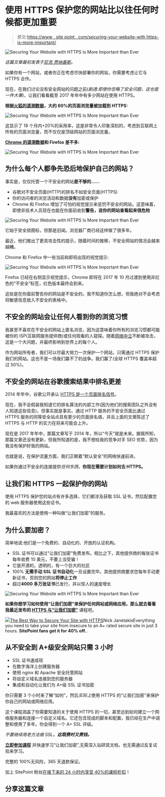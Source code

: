 # 使用 HTTPS 保护您的网站比以往任何时候都更加重要

> 原文:[https://www . site point . com/securing-your-website-with https-is-more-important/](https://www.sitepoint.com/securing-your-website-with-https-is-more-important-than-ever/)

![Securing Your Website with HTTPS Is More Important than Ever](../Images/e37aedbe669b2e2c6c16949505d36303.png)

*这篇文章最初发表于[尼克·贾纳基斯](https://nickjanetakis.com/blog/securing-your-website-with-https-is-more-important-than-ever)。*

如果你有一个网站，或者你正在考虑尽快部署你的网站，你需要考虑让它与 HTTPS 合作。

现在，在我们讨论没有安全网站的问题之前(*剧透:即使你忽略了安全问题，这也是一件大事*)，让我们看看截至 2017 年年中有多少网站在使用 HTTPS。

**根据[火狐的遥测数据](https://letsencrypt.org/stats/)，大约 60%的页面浏览量被加载到 HTTPS:**

![Securing Your Website with HTTPS Is More Important than Ever](../Images/2bc8f1586422b7a46a4f3b6d2dae3feb.png)

这显示了 18 个月内+20%的采用率，这是非常令人印象深刻的，考虑到互联网上所有的页面浏览量，而不仅仅是顶级网站的页面浏览量。

**[Chrome 的遥测数据](https://transparencyreport.google.com/https/overview)和 Firefox 差不多:**

![Securing Your Website with HTTPS Is More Important than Ever](../Images/d93701c8d47a134eac366e358495169f.png)

## 为什么每个人都争先恐后地保护自己的网站？

事实是，仅仅托管一个不安全的网站**是不够的……**

*   谷歌对不安全页面(HTTP)的排名不如安全页面(HTTPS)
*   你的访问者的浏览活动和数据**没有**加密或保护
*   Chrome 和 Firefox 增加了可怕的视觉提示来惩罚不安全的网站。这意味着，即使非技术人员现在也能在你面前收到**警告，说你的网站查看起来很危险**

![Securing Your Website with HTTPS Is More Important than Ever](../Images/d7a471bb2821179ded000692cc12bef4.png)

它始于安全锁图标，但那是旧闻。浏览器厂商已经这样做了很多年。

最近，他们推出了更具攻击性的提示，随着时间的推移，不安全网站的情况会越来越糟。

Chrome 和 Firefox 中一些当前和即将出现的视觉提示:

![Securing Your Website with HTTPS Is More Important than Ever](../Images/447223eddd7e7a703597cf6d3676aa6a.png)

Firefox 已经在右侧显示视觉提示，Chrome 即将在 2017 年 10 月过渡到使用非红色的“不安全”标签，红色版本最终会到来。

这些是在你面前警告你的网站是不安全的。我不知道你怎么想，但我绝对不会考虑将敏感信息放入不安全的表格中。

## 不安全的网站会让任何人看到你的浏览习惯

我甚至不喜欢在不安全的网站上匿名浏览，因为这意味着你所有的浏览习惯都可能被你的 ISP(互联网服务提供商)或任何观看的人窥探。随着[网络中立](https://www.battleforthenet.com/)不断被攻击，这是一个大问题，并最终影响到世界上的每个人。

作为网站所有者，我们可以尽最大努力一次保护一个网站，只需通过 HTTPS 保护我们的网站。这也不是一场我们赢不了的战争。我们赢了(全球 HTTPS 覆盖率超过 50%)。

## 不安全的网站在谷歌搜索结果中排名更差

2014 年年中，谷歌公开承认 [HTTPS 是一个页面排名信号](https://webmasters.googleblog.com/2014/08/https-as-ranking-signal.html)。

现在，我不会假装我知道它的排名算法的内部工作(因为他们的搜索团队之外没有人知道这些信息)，但事实就是事实。通过 HTTP 服务的不安全页面比通过 HTTPS 服务的同等安全站点具有更少的页面排名值，并且上面的文章陈述了 HTTPS 与 HTTP 的实力在将来可能会上升。

现在是 2017 年年中，那篇文章写于 2014 年，所以“今天”就是未来。据我所知，那篇文章还没有更新，但我所知道的是，我不想给我的竞争对手 SEO 优势，因为我没有保护好我的网站。

也就是说，在保护流量方面，我们正朝着“默认安全”的网络快速前进。

如果你通过不安全的连接提供*任何东西*，**你现在需要计划如何去 HTTPS。**

## 让我们和 HTTPS 一起保护你的网站

使用 HTTPS 保护您的站点有许多选择，它们都涉及获取 SSL 证书，然后配置您的 web 服务器使用这些证书。

我最喜欢的方法是使用一种叫做“让我们加密”的服务。

## 为什么要加密？

简单地说:他们是一个免费的、自动化的、开放的认证机构。

*   SSL 证书可以通过“让我们加密”免费发布。相比之下，其他提供商的每张证书每年收费 10 美元，不要上当受骗！
*   它是开源的，透明的，有一个巨大的社区
*   100% **无需手动 SSL 证书自动化**一旦设置完毕。其他提供商要求您每年手动更新证书，否则您的网站**将停止工作**
*   超过**4000 多万张证书**已发行，并以惊人的速度增长

![Securing Your Website with HTTPS Is More Important than Ever](../Images/9a3121ab6634dc703c4297d3ca45b739.png)

**如果你想学习如何使用“让我们加密”来保护任何网站或网络应用，那么就去看看我最近发布的 [HTTPS 与“让我们加密”](https://httpswithletsencrypt.com/ref-sp?utm_source=sitepoint&utm_medium=article&utm_campaign=sywwhimite)** 课程吧。

![](../Images/0a8420a9a37449d523155b391746c790.png)[The Best Way to Secure Your Site with HTTPS](https://httpswithletsencrypt.com/ref-sp?utm_source=sitepoint&utm_medium=article&utm_campaign=sywwhimite)Nick JanetakisEverything you need to take your site from insecure to an A+ rated secure site in just 3 hours. **SitePoint fans get it for 40% off.**.[](https://httpswithletsencrypt.com/ref-sp?utm_source=sitepoint&utm_medium=article&utm_campaign=sywwhimite)[](https://httpswithletsencrypt.com/ref-sp?utm_source=sitepoint&utm_medium=article&utm_campaign=sywwhimite)

## 从不安全到 A+级安全网站只需 3 小时

*   SSL 证书速成班
*   在数字海洋上创建服务器
*   使用 nginx 和 Apache 安全托管网站
*   将自定义域名连接到您的服务器
*   集成和自动化让我们为 A+级 SSL 证书加密

你只需要 3 个小时来了解“如何”，然后*实际上*使用 HTTPS 的“让我们加密”来保护你自己的网站或网络应用。

这个课程涵盖了你需要知道的关于使用 HTTPS 的一切，甚至远到如何建立一个网络服务器和连接一个自定义域名。它还包含现成的脚本和配置，我已经在生产中调整和使用了多年。你会得到一个 A+ SSL 评级。

*不要继续用老方法做 SSL。**这既费时又费钱。***

**[立即参加课程](https://httpswithletsencrypt.com/ref-sp?utm_source=sitepoint&utm_medium=article&utm_campaign=sywwhimite)** 并快速学习“让我们加密”,无需深入钻研其文档，也无需通过反复试验来学习。

完整的 100%无风险，365 天退款保证。

加上 SitePoint 粉丝[在接下来的 24 小时内享受 40%的课程折扣](https://httpswithletsencrypt.com/ref-sp?utm_source=sitepoint&utm_medium=article&utm_campaign=sywwhimite)！

## 分享这篇文章